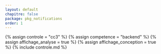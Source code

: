 ```yaml
---
layout: default
chapitre: false
package: pkg_notifications
order: 1
---
```


{% assign controle = "cc3" %}
{% assign competence = "backend" %}
{% assign affichage_analyse = true %}
{% assign affichage_conception = true %}
{% include controle.md %}

